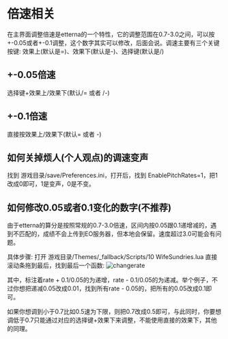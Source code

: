 # 倍速相关

在主界面调整倍速是etterna的一个特性，它的调整范围在0.7-3.0之间，可以按+-0.05或者+-0.1调整，这个数字其实可以修改，后面会说。调速主要有三个关键按键: 效果上(默认是=)、效果下(默认是-)、选择键(默认是/)

## +-0.05倍速

选择键+效果上/效果下(默认/= 或者 /-)

## +-0.1倍速

直接按效果上/效果下(默认= 或者 -)

## 如何关掉烦人(个人观点)的调速变声

找到 游戏目录/save/Preferences.ini，打开后，找到 EnablePitchRates=1，把1改成0即可，1是变声，0是不变。

## 如何修改0.05或者0.1变化的数字(不推荐)

由于etterna的算分是按照常规的0.7-3.0倍速，区间内按0.05跟0.1递增减的，遇到不匹配的，成绩不会上传到EO服务器，但本地会保留。速度超过3.0可能会有问题。

具体步骤:
打开 游戏目录/Themes/_fallback/Scripts/10 WifeSundries.lua
直接滚动条拖到最后，找到最后一个函数:
<img :src="$withBase('/zhs/changerate.png')" alt="changerate">

其中，标注着rate + 0.1/0.05的为递增，rate - 0.1/0.05的为递减。举个例子，不过你想把递减0.05改成0.01，找到所有rate - 0.05的，把所有的0.05改成0.1即可。

如果你想调到小于0.7比如0.5速为下限，则把0.7改成0.5即可，与此同时，你要想调低于0.7只能通过对应的选择键+效果下来调整，不能使用直接的效果下，其他的同理。